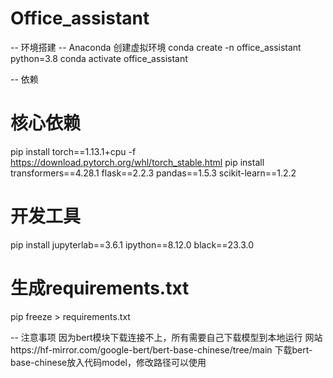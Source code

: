 # Office_assistant

-- 环境搭建
-- Anaconda 创建虚拟环境
conda create -n office_assistant python=3.8
conda activate office_assistant


-- 依赖
# 核心依赖
pip install torch==1.13.1+cpu -f https://download.pytorch.org/whl/torch_stable.html
pip install transformers==4.28.1 flask==2.2.3 pandas==1.5.3 scikit-learn==1.2.2

# 开发工具
pip install jupyterlab==3.6.1 ipython==8.12.0 black==23.3.0

# 生成requirements.txt
pip freeze > requirements.txt

-- 注意事项
因为bert模块下载连接不上，所有需要自己下载模型到本地运行 网站https://hf-mirror.com/google-bert/bert-base-chinese/tree/main
下载bert-base-chinese放入代码model，修改路径可以使用


